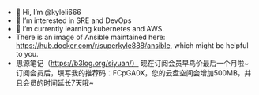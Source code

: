 - 👋 Hi, I’m @kyleli666
- 👀 I’m interested in SRE and DevOps
- 🌱 I’m currently learning kubernetes and AWS.
- There is an image of Ansible maintained here: https://hub.docker.com/r/superkyle888/ansible, which might be helpful to you.
- 思源笔记（https://b3log.org/siyuan/）
现在订阅会员早鸟价最后一个月啦~
订阅会员后，填写我的推荐码：FCpGA0X，您的云盘空间会增加500MB，并且会员的时间延长7天哦~

<!---
kyleli666/kyleli666 is a ✨ special ✨ repository because its `README.md` (this file) appears on your GitHub profile.
You can click the Preview link to take a look at your changes.
--->

